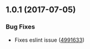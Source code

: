 <a name="1.0.1"></a>
## 1.0.1 (2017-07-05)


### Bug Fixes

* Fixes eslint issue ([4991633](https://github.com/smashcast/smashcast-ws/commit/4991633))



